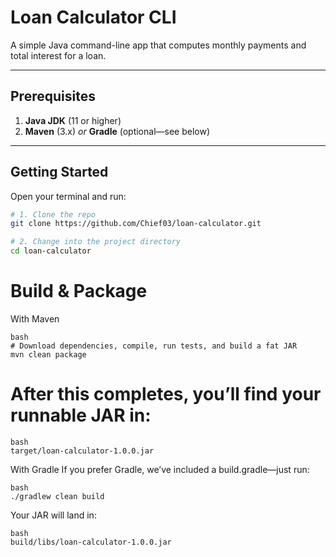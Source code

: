 # Loan Calculator CLI

A simple Java command-line app that computes monthly payments and total interest for a loan.

---

## Prerequisites

1. **Java JDK** (11 or higher)  
2. **Maven** (3.x) _or_ **Gradle** (optional—see below)

---

## Getting Started

Open your terminal and run:

```bash
# 1. Clone the repo
git clone https://github.com/Chief03/loan-calculator.git

# 2. Change into the project directory
cd loan-calculator
```

# Build & Package
With Maven
```
bash
# Download dependencies, compile, run tests, and build a fat JAR
mvn clean package
```
# After this completes, you’ll find your runnable JAR in:

```
bash
target/loan-calculator-1.0.0.jar
```

With Gradle
If you prefer Gradle, we’ve included a build.gradle—just run:

```
bash
./gradlew clean build
```
Your JAR will land in:
```
bash
build/libs/loan-calculator-1.0.0.jar
```
